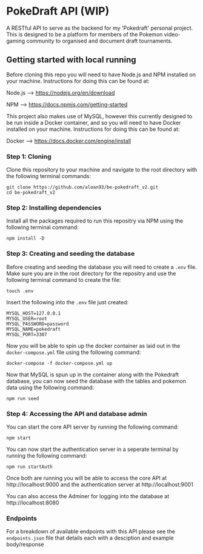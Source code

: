 # PokeDraft API (WIP)

A RESTful API to serve as the backend for my 'Pokedraft' personal project. This is designed to be a platform for members of the Pokemon video-gaming community to organised and document draft tournaments.

## Getting started with local running

Before cloning this repo you will need to have Node.js and NPM installed on your machine. Instructions for doing this can be found at:

Node.js --> https://nodejs.org/en/download

NPM --> https://docs.npmjs.com/getting-started

This project also makes use of MySQL, however this currently designed to be run inside a Docker container, and so you will need to have Docker installed on your machine. Instructions for doing this can be found at:

Docker --> https://docs.docker.com/engine/install

### Step 1: Cloning

Clone this repository to your machine and navigate to the root directory with the following terminal commands:

```
git clone https://github.com/aloan93/be-pokedraft_v2.git
cd be-pokedraft_v2
```

### Step 2: Installing dependencies

Install all the packages required to run this repositry via NPM using the following terminal command:

```
npm install -D
```

### Step 3: Creating and seeding the database

Before creating and seeding the database you will need to create a `.env` file. Make sure you are in the root directory for the repositry and use the following terminal command to create the file:

```
touch .env
```

Insert the following into the `.env` file just created:

```
MYSQL_HOST=127.0.0.1
MYSQL_USER=root
MYSQL_PASSWORD=password
MYSQL_NAME=pokedraft
MYSQL_PORT=3307
```

Now you will be able to spin up the docker container as laid out in the `docker-compose.yml` file using the following command:

```
docker-compose -f docker-compose.yml up
```

Now that MySQL is spun up in the container along with the Pokedraft database, you can now seed the database with the tables and pokemon data using the following command:

```
npm run seed
```

### Step 4: Accessing the API and database admin

You can start the core API server by running the following command:

```
npm start
```

You can now start the authentication server in a seperate terminal by running the following command:

```
npm run startAuth
```

Once both are running you will be able to access the core API at http://localhost:9000 and the authentication server at http://localhost:9001

You can also access the Adminer for logging into the database at http://localhost:8080

### Endpoints

For a breakdown of available endpoints with this API please see the `endpoints.json` file that details each with a desciption and example body/response
